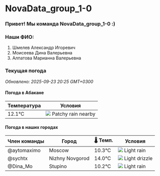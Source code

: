 # NovaData_group_1-0
### Привет! Мы команда NovaData_group_1-0 :)

### Наши ФИО:
1. Шмелев Александр Игоревич
2. Моисеева Дина Валерьевна
3. Алпатова Марианна Валерьевна

### Текущая погода
<!-- WEATHER:START -->
_Обновлено: 2025-09-23 20:25 GMT+0300_

#### Погода в Абакане

| Температура | Условия |
|-------------|----------|
| 12.1°C     | ![](https://cdn.weatherapi.com/weather/64x64/night/176.png) Patchy rain nearby |

#### Погода в наших городах

| Член команды  | Город               | 🌡️ Темп.  | Условия          |
|---------------|---------------------|-----------|--------------------|
| @aytomaximo    | Moscow              |   10.3°C | ![](https://cdn.weatherapi.com/weather/64x64/night/296.png) Light rain   |
| @sychtx        | Nizhny Novgorod     |   14.0°C | ![](https://cdn.weatherapi.com/weather/64x64/night/266.png) Light drizzle |
| @Dina_Mo       | Stupino             |   10.2°C | ![](https://cdn.weatherapi.com/weather/64x64/night/296.png) Light rain   |

<!-- WEATHER:END -->
